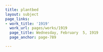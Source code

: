 ```yaml
---
title: plantbed
layout: subject
page_links:
- work_title: '1919'
  work_url: pages/works/1919
  page_title: Wednesday, February  5, 1919
  page_anchor: page-789

---
```

